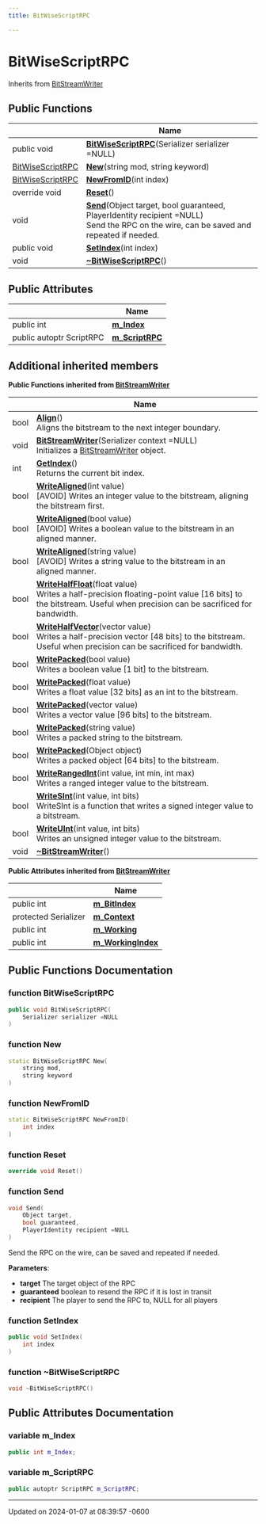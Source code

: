 ```yaml
---
title: BitWiseScriptRPC

---
```


# BitWiseScriptRPC





Inherits from [BitStreamWriter](class_bit_stream_writer.md)

## Public Functions

|                | Name           |
| -------------- | -------------- |
| public void | **[BitWiseScriptRPC](class_bit_wise_script_r_p_c.md#function-bitwisescriptrpc)**(Serializer serializer =NULL) |
| [BitWiseScriptRPC](class_bit_wise_script_r_p_c.md) | **[New](class_bit_wise_script_r_p_c.md#function-new)**(string mod, string keyword) |
| [BitWiseScriptRPC](class_bit_wise_script_r_p_c.md) | **[NewFromID](class_bit_wise_script_r_p_c.md#function-newfromid)**(int index) |
| override void | **[Reset](class_bit_wise_script_r_p_c.md#function-reset)**() |
| void | **[Send](class_bit_wise_script_r_p_c.md#function-send)**(Object target, bool guaranteed, PlayerIdentity recipient =NULL)<br>Send the RPC on the wire, can be saved and repeated if needed.  |
| public void | **[SetIndex](class_bit_wise_script_r_p_c.md#function-setindex)**(int index) |
| void | **[~BitWiseScriptRPC](class_bit_wise_script_r_p_c.md#function-~bitwisescriptrpc)**() |

## Public Attributes

|                | Name           |
| -------------- | -------------- |
| public int | **[m_Index](class_bit_wise_script_r_p_c.md#variable-m-index)**  |
| public autoptr ScriptRPC | **[m_ScriptRPC](class_bit_wise_script_r_p_c.md#variable-m-scriptrpc)**  |

## Additional inherited members

**Public Functions inherited from [BitStreamWriter](class_bit_stream_writer.md)**

|                | Name           |
| -------------- | -------------- |
| bool | **[Align](class_bit_stream_writer.md#function-align)**()<br>Aligns the bitstream to the next integer boundary.  |
| void | **[BitStreamWriter](class_bit_stream_writer.md#function-bitstreamwriter)**(Serializer context =NULL)<br>Initializes a [BitStreamWriter](class_bit_stream_writer.md) object.  |
| int | **[GetIndex](class_bit_stream_writer.md#function-getindex)**()<br>Returns the current bit index.  |
| bool | **[WriteAligned](class_bit_stream_writer.md#function-writealigned)**(int value)<br>[AVOID] Writes an integer value to the bitstream, aligning the bitstream first.  |
| bool | **[WriteAligned](class_bit_stream_writer.md#function-writealigned)**(bool value)<br>[AVOID] Writes a boolean value to the bitstream in an aligned manner.  |
| bool | **[WriteAligned](class_bit_stream_writer.md#function-writealigned)**(string value)<br>[AVOID] Writes a string value to the bitstream in an aligned manner.  |
| bool | **[WriteHalfFloat](class_bit_stream_writer.md#function-writehalffloat)**(float value)<br>Writes a half-precision floating-point value [16 bits] to the bitstream. Useful when precision can be sacrificed for bandwidth.  |
| bool | **[WriteHalfVector](class_bit_stream_writer.md#function-writehalfvector)**(vector value)<br>Writes a half-precision vector [48 bits] to the bitstream. Useful when precision can be sacrificed for bandwidth.  |
| bool | **[WritePacked](class_bit_stream_writer.md#function-writepacked)**(bool value)<br>Writes a boolean value [1 bit] to the bitstream.  |
| bool | **[WritePacked](class_bit_stream_writer.md#function-writepacked)**(float value)<br>Writes a float value [32 bits] as an int to the bitstream.  |
| bool | **[WritePacked](class_bit_stream_writer.md#function-writepacked)**(vector value)<br>Writes a vector value [96 bits] to the bitstream.  |
| bool | **[WritePacked](class_bit_stream_writer.md#function-writepacked)**(string value)<br>Writes a packed string to the bitstream.  |
| bool | **[WritePacked](class_bit_stream_writer.md#function-writepacked)**(Object object)<br>Writes a packed object [64 bits] to the bitstream.  |
| bool | **[WriteRangedInt](class_bit_stream_writer.md#function-writerangedint)**(int value, int min, int max)<br>Writes a ranged integer value to the bitstream.  |
| bool | **[WriteSInt](class_bit_stream_writer.md#function-writesint)**(int value, int bits)<br>WriteSInt is a function that writes a signed integer value to a bitstream.  |
| bool | **[WriteUInt](class_bit_stream_writer.md#function-writeuint)**(int value, int bits)<br>Writes an unsigned integer value to the bitstream.  |
| void | **[~BitStreamWriter](class_bit_stream_writer.md#function-~bitstreamwriter)**() |

**Public Attributes inherited from [BitStreamWriter](class_bit_stream_writer.md)**

|                | Name           |
| -------------- | -------------- |
| public int | **[m_BitIndex](class_bit_stream_writer.md#variable-m-bitindex)**  |
| protected Serializer | **[m_Context](class_bit_stream_writer.md#variable-m-context)**  |
| public int | **[m_Working](class_bit_stream_writer.md#variable-m-working)**  |
| public int | **[m_WorkingIndex](class_bit_stream_writer.md#variable-m-workingindex)**  |


## Public Functions Documentation

### function BitWiseScriptRPC

```cpp
public void BitWiseScriptRPC(
    Serializer serializer =NULL
)
```


### function New

```cpp
static BitWiseScriptRPC New(
    string mod,
    string keyword
)
```


### function NewFromID

```cpp
static BitWiseScriptRPC NewFromID(
    int index
)
```


### function Reset

```cpp
override void Reset()
```


### function Send

```cpp
void Send(
    Object target,
    bool guaranteed,
    PlayerIdentity recipient =NULL
)
```

Send the RPC on the wire, can be saved and repeated if needed. 

**Parameters**: 

  * **target** The target object of the RPC 
  * **guaranteed** boolean to resend the RPC if it is lost in transit 
  * **recipient** The player to send the RPC to, NULL for all players 


### function SetIndex

```cpp
public void SetIndex(
    int index
)
```


### function ~BitWiseScriptRPC

```cpp
void ~BitWiseScriptRPC()
```


## Public Attributes Documentation

### variable m_Index

```cpp
public int m_Index;
```


### variable m_ScriptRPC

```cpp
public autoptr ScriptRPC m_ScriptRPC;
```


-------------------------------

Updated on 2024-01-07 at 08:39:57 -0600